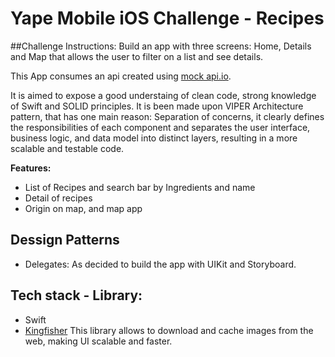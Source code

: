 # Yape Mobile iOS Challenge - Recipes

##Challenge Instructions:
Build an app with three screens: 
Home, Details and Map that allows the user to filter on a list and see details.

This App consumes an api created using [mock api.io](https://mockapi.io/). 

It is aimed to expose a good understaing of clean code, 
strong knowledge of Swift and SOLID principles.
It is been made upon VIPER Architecture pattern, that has one main reason:
Separation of concerns, it clearly defines the responsibilities of each component 
and separates the user interface, business logic, and data model into distinct layers,
resulting in a more scalable and testable code.

**Features:**
- List of Recipes and search bar by Ingredients and name
- Detail of recipes
- Origin on map, and map app

## Dessign Patterns
- Delegates: As decided to build the app with UIKit and Storyboard.

## Tech stack - Library:
- Swift
- [Kingfisher](https://swiftpackageindex.com/onevcat/Kingfisher/master/documentation/kingfisher)
This library allows to download and cache images from the web, making UI scalable and faster.
